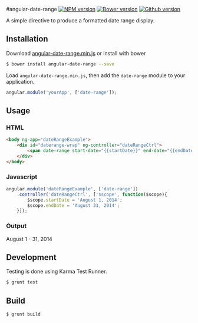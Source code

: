 #angular-date-range
[![NPM version](https://badge.fury.io/js/angular-date-range.svg)](http://badge.fury.io/js/angular-date-range)
[![Bower version](https://badge.fury.io/bo/angular-date-range.svg)](http://badge.fury.io/bo/angular-date-range)
[![Github version](https://badge.fury.io/gh/angular-date-range.svg)](http://badge.fury.io/gh/angular-date-range)


A simple directive to produce a formatted date range display.

## Installation

Download [angular-date-range.min.js](#) or install with bower

```BASH
$ bower install angular-date-range --save
```

Load `angular-date-range.min.js`, then add the `date-range` module to your application.

```javascript
angular.module('yourApp', ['date-range']);
```

## Usage
### HTML
```html
<body ng-app="dateRangeExample">
	<div id="daterange-wrap" ng-controller="dateRangeCtrl">
		<span date-range start-date="{{startDate}}" end-date="{{endDate}}"></span>
	</div>
</body>
```

### Javascript
```javascript
angular.module('dateRangeExample', ['date-range'])
	.controller('dateRangeCtrl', ['$scope', function($scope){
		$scope.startDate = 'August 1, 2014';
		$scope.endDate = 'August 31, 2014';
	}]);
```

### Output
August 1 - 31, 2014

## Development

Testing is done using Karma Test Runner.

```BASH
$ grunt test
```
	
## Build

```BASH
$ grunt build
```